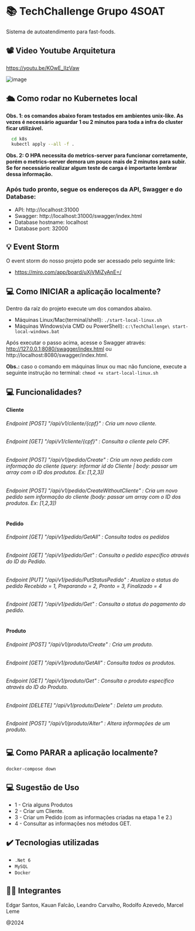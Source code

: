 # 📚 TechChallenge Grupo 4SOAT

Sistema de autoatendimento para fast-foods.

## 📽️ Video Youtube Arquitetura

https://youtu.be/KOwE_lIzVaw

![image](https://github.com/rof20004/TechChallenge/assets/67924745/9f358d7d-a9d8-4d7c-ba32-9aa6b8f889ed)


## 🛳️ Como rodar no Kubernetes local

**Obs. 1: os comandos abaixo foram testados em ambientes unix-like. As vezes é necessário aguardar 1 ou 2 minutos para toda a infra do cluster ficar utilizável.**

```bash
  cd k8s
  kubectl apply --all -f .
```

**Obs. 2: O HPA necessita do metrics-server para funcionar corretamente, porém o metrics-server demora um pouco mais de 2 minutos para subir. Se for necessário realizar algum teste de carga é importante lembrar dessa informação.**

### Após tudo pronto, segue os endereços da API, Swagger e do Database:

- API: http://localhost:31000
- Swagger: http://localhost:31000/swagger/index.html
- Database hostname: localhost
- Database port: 32000

## 💡 Event Storm

O event storm do nosso projeto pode ser acessado pelo seguinte link:
- https://miro.com/app/board/uXjVMiZyAnE=/

## 💻 Como INICIAR a aplicação localmente?

Dentro da raíz do projeto execute um dos comandos abaixo.

- Máquinas Linux/Mac(terminal/shell): `./start-local-linux.sh`
- Máquinas Windows(via CMD ou PowerShell): `c:\TechChallenge\ start-local-windows.bat`

Após executar o passo acima, acesse o Swagger através: http://127.0.0.1:8080/swagger/index.html ou http://localhost:8080/swagger/index.html.

**Obs.:** caso o comando em máquinas linux ou mac não funcione, execute a seguinte instrução no terminal: `chmod +x start-local-linux.sh`

## 💻 Funcionalidades?
#### Cliente
###### Endpoint [POST] "/api/v1/cliente/{cpf}" : Cria um novo cliente.
###### Endpoint [GET] "/api/v1/cliente/{cpf}" : Consulta o cliente pelo CPF.
###### Endpoint [POST] "/api/v1/pedido/Create" : Cria um novo pedido com informação do cliente (query: informar id do Cliente | body: passar um array com o ID dos produtos. Ex: [1,2,3])
###### Endpoint [POST] "/api/v1/pedido/CreateWithoutCliente" : Cria um novo pedido sem informação do cliente (body: passar um array com o ID dos produtos. Ex: [1,2,3])
#
#### Pedido
###### Endpoint [GET] "/api/v1/pedido/GetAll" : Consulta todos os pedidos
###### Endpoint [GET] "/api/v1/pedido/Get" : Consulta o pedido específico através do ID do Pedido. 
###### Endpoint [PUT] "/api/v1/pedido/PutStatusPedido" : Atualiza o status do pedido Recebido = 1, Preparando = 2, Pronto = 3, Finalizado = 4
###### Endpoint [GET] "/api/v1/pedido/Get" : Consulta o status do pagamento do pedido. 
#
#
#### Produto
###### Endpoint [POST] "/api/v1/produto/Create" : Cria um produto.
###### Endpoint [GET] "/api/v1/produto/GetAll" : Consulta todos os produtos.
###### Endpoint [GET] "/api/v1/produto/Get" : Consulta o produto específico através do ID do Produto.
###### Endpoint [DELETE] "/api/v1/produto/Delete" : Deleta um produto.
###### Endpoint [POST] "/api/v1/produto/Alter" : Altera informações de um produto.

#
## 💻 Como PARAR a aplicação localmente?

`docker-compose down`

## 💻 Sugestão de Uso

- 1 - Cria alguns Produtos
- 2 - Criar um Cliente.
- 3 - Criar um Pedido (com as informações criadas na etapa 1 e 2.)
- 4 - Consultar as informações nos métodos GET.

## ✔️ Tecnologias utilizadas

- ``.Net 6``
- ``MySQL``
- ``Docker``

## 👨‍💻 Integrantes
Edgar Santos,
Kauan Falcão,
Leandro Carvalho,
Rodolfo Azevedo,
Marcel Leme

@2024